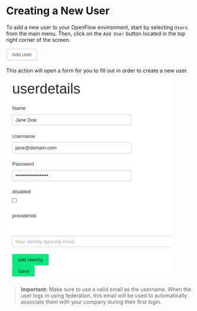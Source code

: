 # Creating a New User

To add a new user to your OpenFlow environment, start by selecting `Users` from the main menu. Then, click on the `Add User` button located in the top right corner of the screen.

![Add User Button](Add-User-Button.png)

This action will open a form for you to fill out in order to create a new user.

![New User Form](New-User-Form.png)

> **Important:**
> Make sure to use a valid email as the username. When the user logs in using federation, this email will be used to automatically associate them with your company during their first login.
